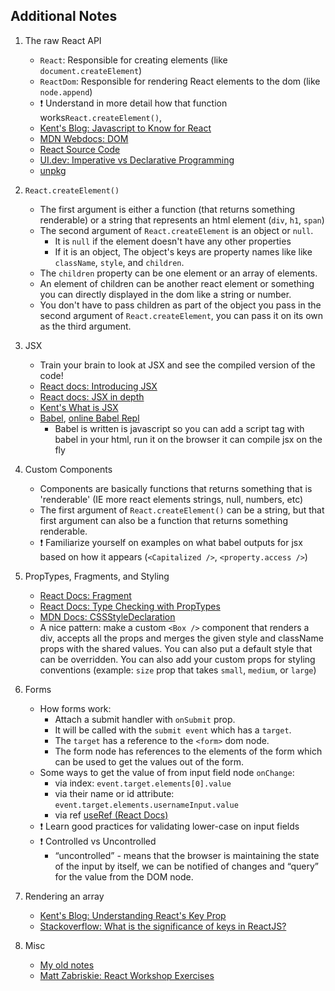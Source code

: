 ## Additional Notes

1.  The raw React API

    -   `React`: Responsible for creating elements (like `document.createElement`)
    -   `ReactDom`: Responsible for rendering React elements to the dom (like `node.append`)
    -   ❗ Understand in more detail how that function works`React.createElement()`,
    -   [Kent's Blog: Javascript to Know for React](https://kentcdodds.com/blog/javascript-to-know-for-react)
    -   [MDN Webdocs: DOM](https://developer.mozilla.org/en-US/docs/Web/API/Document_Object_Model/Introduction)
    -   [React Source Code](https://github.com/facebook/react/blob/48907797294340b6d5d8fecfbcf97edf0691888d/packages/react-dom/src/client/ReactDOMComponent.js#L416)
    -   [UI.dev: Imperative vs Declarative Programming](https://ui.dev/imperative-vs-declarative-programming/)
    -   [unpkg](https://unpkg.com/)

2.  `React.createElement()`

    -   The first argument is either a function (that returns something renderable) or a string that represents an html element (`div`, `h1`, `span`)
    -   The second argument of `React.createElement` is an object or `null`.
        -   It is `null` if the element doesn't have any other properties
        -   If it is an object, The object's keys are property names like like `className`, `style`, and `children`.
    -   The `children` property can be one element or an array of elements.
    -   An element of children can be another react element or something you can directly displayed in the dom like a string or number.
    -   You don't have to pass children as part of the object you pass in the second argument of `React.createElement`, you can pass it on its own as the third argument.

3.  JSX

    -   Train your brain to look at JSX and see the compiled version of the code!
    -   [React docs: Introducing JSX](https://reactjs.org/docs/introducing-jsx.html)
    -   [React docs: JSX in depth](https://reactjs.org/docs/jsx-in-depth.html)
    -   [Kent's What is JSX](https://kentcdodds.com/blog/what-is-jsx)
    -   [Babel](https://babeljs.io/), [online Babel Repl](https://babeljs.io/repl)
        -   Babel is written is javascript so you can add a script tag with babel in your html, run it on the browser it can compile jsx on the fly

4.  Custom Components

    -   Components are basically functions that returns something that is 'renderable' (IE more react elements strings, null, numbers, etc)
    -   The first argument of `React.createElement()` can be a string, but that first argument can also be a function that returns something renderable.
    -   ❗ Familiarize yourself on examples on what babel outputs for jsx based on how it appears (`<Capitalized />`, `<property.access />`)

5.  PropTypes, Fragments, and Styling

    -   [React Docs: Fragment](https://reactjs.org/docs/fragments.html)
    -   [React Docs: Type Checking with PropTypes](https://reactjs.org/docs/typechecking-with-proptypes.html)
    -   [MDN Docs: CSSStyleDeclaration](https://developer.mozilla.org/en-US/docs/Web/API/CSSStyleDeclaration)
    -   A nice pattern: make a custom `<Box />` component that renders a div, accepts all the props and merges the given style and className props with the shared values. You can also put a default style that can be overridden. You can also add your custom props for styling conventions (example: `size` prop that takes `small`, `medium`, or `large`)

6.  Forms

    -   How forms work:
        -   Attach a submit handler with `onSubmit` prop.
        -   It will be called with the `submit event` which has a `target`.
        -   The `target` has a reference to the `<form>` dom node.
        -   The form node has references to the elements of the form which can be used to get the values out of the form.
    -   Some ways to get the value of from input field node `onChange`:
        -   via index: `event.target.elements[0].value`
        -   via their name or id attribute: `event.target.elements.usernameInput.value`
        -   via ref [useRef (React Docs)](https://reactjs.org/docs/hooks-reference.html#useref)
    -   ❗ Learn good practices for validating lower-case on input fields
    -   ❗ Controlled vs Uncontrolled
        -   “uncontrolled” - means that the browser is maintaining the state of the input by itself, we can be notified of changes and “query” for the value from the DOM node.

7.  Rendering an array

    -   [Kent's Blog: Understanding React's Key Prop](https://kentcdodds.com/blog/understanding-reacts-key-prop)
    -   [Stackoverflow: What is the significance of keys in ReactJS?](https://stackoverflow.com/questions/42801343/what-is-the-significance-of-keys-in-reactjs)

8.  Misc
    -   [My old notes](https://github.com/mithi/digital-garden/blob/page/web-dev/public/markdown-notes/epic-react-1-react-fundamentals.md)
    -   [Matt Zabriskie: React Workshop Exercises](https://github.com/mzabriskie/react-workshop)
